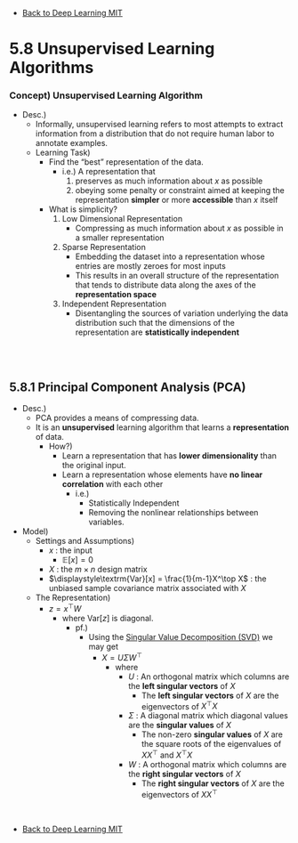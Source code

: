 * [Back to Deep Learning MIT](../../main.md)

# 5.8 Unsupervised Learning Algorithms

### Concept) Unsupervised Learning Algorithm
- Desc.)
  - Informally, unsupervised learning refers to most attempts to extract information from a distribution that do not require human labor to annotate examples.
  - Learning Task)
    - Find the “best” representation of the data.
      - i.e.) A representation that 
        1. preserves as much information about $`x`$ as possible 
        2. obeying some penalty or constraint aimed at keeping the representation **simpler** or more **accessible** than $`x`$ itself
    - What is simplicity?
      1. Low Dimensional Representation
         - Compressing as much information about $`x`$ as possible in a smaller representation
      2. Sparse Representation
         - Embedding the dataset into a representation whose entries are mostly zeroes for most inputs
         - This results in an overall structure of the representation that tends to distribute data along the axes of the **representation space**
      3. Independent Representation
         - Disentangling the sources of variation underlying the data distribution such that the dimensions of the representation are **statistically independent**

<br><br>

## 5.8.1 Principal Component Analysis (PCA)
- Desc.)
  - PCA provides a means of compressing data.
  - It is an **unsupervised** learning algorithm that learns a **representation** of data.
    - How?)
      - Learn a representation that has **lower dimensionality** than the original input.
      - Learn a representation whose elements have **no linear correlation** with each other
        - i.e.) 
          - Statistically Independent
          - Removing the nonlinear relationships between variables.
- Model)
  - Settings and Assumptions)
    - $`x`$ : the input
      - $`\mathbb{E}[x] = 0`$
    - $`X`$ : the $`m\times n`$ design matrix
    - $`\displaystyle\textrm{Var}[x] = \frac{1}{m-1}X^\top X`$ : the unbiased sample covariance matrix associated with $`X`$
  - The Representation) 
    - $`z = x^\top W`$
      - where $`\textrm{Var}[z]`$ is diagonal.
        - pf.)
          - Using the [Singular Value Decomposition (SVD)](../../ch02/08/note.md#concept-singular-value-decomposition-svd) we may get
            - $`X = U\Sigma W^\top`$
              - where
                - $`U`$ : An orthogonal matrix which columns are the **left singular vectors** of $`X`$
                  - The **left singular vectors** of $`X`$ are the eigenvectors of $`X^\top X`$
                - $`\Sigma`$ : A diagonal matrix which diagonal values are the **singular values** of $`X`$
                  - The non-zero **singular values** of $`X`$ are the square roots of the eigenvalues of $`XX^\top`$ and $`X^\top X`$
                - $`W`$ : A orthogonal matrix which columns are the **right singular vectors** of $`X`$
                  - The **right singular vectors** of $`X`$ are the eigenvectors of $`XX^\top`$








<br>

* [Back to Deep Learning MIT](../../main.md)